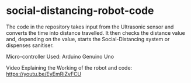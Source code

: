 # social-distancing-robot-code

The code in the repository takes input from the Ultrasonic sensor and converts the 
time into distance travelled. 
It then checks the distance value and, depending on the value, starts the Social-Distancing
system or dispenses sanitiser.

Micro-controller Used:
Arduino Genuino Uno

Video Explaining the Working of the robot and code:
https://youtu.be/EyEmRiZvFCU
